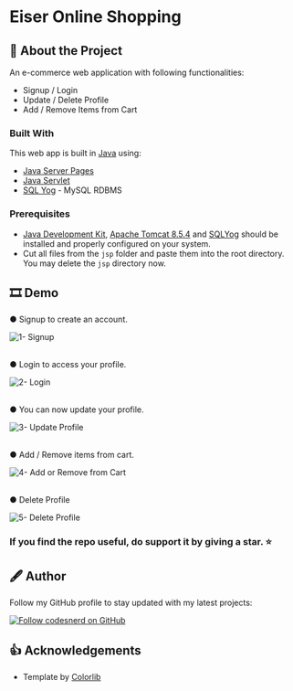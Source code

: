 # Eiser Online Shopping

## 🧾 About the Project

An e-commerce web application with following functionalities:

- Signup / Login
- Update / Delete Profile
- Add / Remove Items from Cart

### Built With

This web app is built in [Java](https://docs.oracle.com/en/java/) using:

- [Java Server Pages](https://docs.oracle.com/javaee/5/tutorial/doc/bnagx.html)
- [Java Servlet](https://docs.oracle.com/javaee/5/tutorial/doc/bnafe.html)
- [SQL Yog](https://sqlyogkb.webyog.com/) - MySQL RDBMS

### Prerequisites

- [Java Development Kit](https://docs.oracle.com/en/java/javase/13/install/installation-jdk-microsoft-windows-platforms.html#GUID-DAF345BA-B3E7-4CF2-B87A-B6662D691840), [Apache Tomcat 8.5.4](http://tomcat.apache.org/tomcat-8.5-doc/index.html) and [SQLYog](https://webyog.com/product/sqlyog/) should be installed and properly configured on your system.
- Cut all files from the `jsp` folder and paste them into the root directory. You may delete the `jsp` directory now.

## 🎞 Demo

● Signup to create an account.

![1- Signup](https://user-images.githubusercontent.com/70039999/125039595-19675380-e0b0-11eb-8a4f-34383214fc10.gif)

\
● Login to access your profile.

![2- Login](https://user-images.githubusercontent.com/70039999/125039625-2421e880-e0b0-11eb-9a9a-82bd3b0ceb5f.gif)

\
● You can now update your profile.

![3- Update Profile](https://user-images.githubusercontent.com/70039999/125039679-30a64100-e0b0-11eb-8c80-63593b4022ad.gif)

\
● Add / Remove items from cart.

![4- Add or Remove from Cart](https://user-images.githubusercontent.com/70039999/125042263-13bf3d00-e0b3-11eb-98ec-4f55d0a36c8f.gif)

\
● Delete Profile

![5- Delete Profile](https://user-images.githubusercontent.com/70039999/125042872-c8595e80-e0b3-11eb-8769-3ffe836fdc20.gif)

### If you find the repo useful, do support it by giving a star. ⭐

## 🖋 Author

Follow my GitHub profile to stay updated with my latest projects:

[![Follow codesnerd on GitHub](https://img.shields.io/badge/Connect-codesnerd-blue.svg?logo=Github&longCache=true&style=social&label=Follow)](https://github.com/codesnerd)

## 👍 Acknowledgements

- Template by [Colorlib](https://colorlib.com/)
